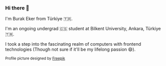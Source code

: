 ### Hi there 👋
I'm Burak Eker from Türkiye 🇹🇷.

I'm an ongoing undergrad 🇨🇸 student at Bilkent University, Ankara, Türkiye 🇹🇷.

I took a step into the fascinating realm of computers with frontend technologies (Though not sure if it'll be my lifelong passion 😄).

<sub>Profile picture designed by [Freepik](https://www.freepik.com/free-vector/abstract-vector-colorful-mesh-dark-background-futuristic-style-card-elegant-background-business-presentations-corrupted-point-sphere-chaos-aesthetics_22421020.htm)</sub>
